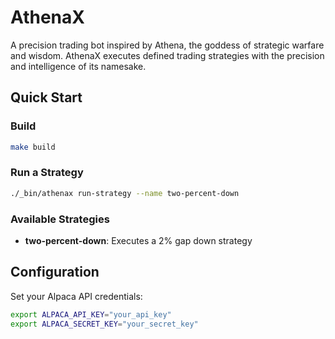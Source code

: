 # AthenaX

A precision trading bot inspired by Athena, the goddess of strategic warfare and wisdom. AthenaX executes defined trading strategies with the precision and intelligence of its namesake.

## Quick Start

### Build
```bash
make build
```

### Run a Strategy
```bash
./_bin/athenax run-strategy --name two-percent-down
```

### Available Strategies
- **two-percent-down**: Executes a 2% gap down strategy

## Configuration

Set your Alpaca API credentials:
```bash
export ALPACA_API_KEY="your_api_key"
export ALPACA_SECRET_KEY="your_secret_key"
```